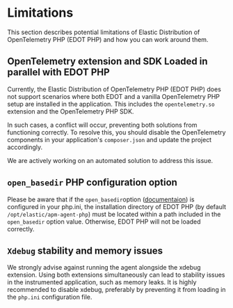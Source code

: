 # Limitations

This section describes potential limitations of Elastic Distribution of OpenTelemetry PHP (EDOT PHP)
and how you can work around them.

## OpenTelemetry extension and SDK Loaded in parallel with EDOT PHP

Currently, the Elastic Distribution of OpenTelemetry PHP (EDOT PHP) does not support scenarios where both EDOT and a vanilla OpenTelemetry PHP setup are installed in the application. This includes the `opentelemetry.so` extension and the OpenTelemetry PHP SDK.

In such cases, a conflict will occur, preventing both solutions from functioning correctly. To resolve this, you should disable the OpenTelemetry components in your application's `composer.json` and update the project accordingly.

We are actively working on an automated solution to address this issue.

## `open_basedir` PHP configuration option

Please be aware that if the `open_basedir`option
([documentaion](https://www.php.net/manual/en/ini.core.php#ini.open-basedir))
is configured in your php.ini,
the installation directory of EDOT PHP (by default `/opt/elastic/apm-agent-php`)
must be located within a path included in the
`open_basedir` option value.
Otherwise, EDOT PHP will not be loaded correctly.


## `Xdebug` stability and memory issues

We strongly advise against running the agent alongside the xdebug extension. Using both extensions simultaneously can lead to stability issues in the instrumented application, such as memory leaks. It is highly recommended to disable xdebug, preferably by preventing it from loading in the `php.ini` configuration file.